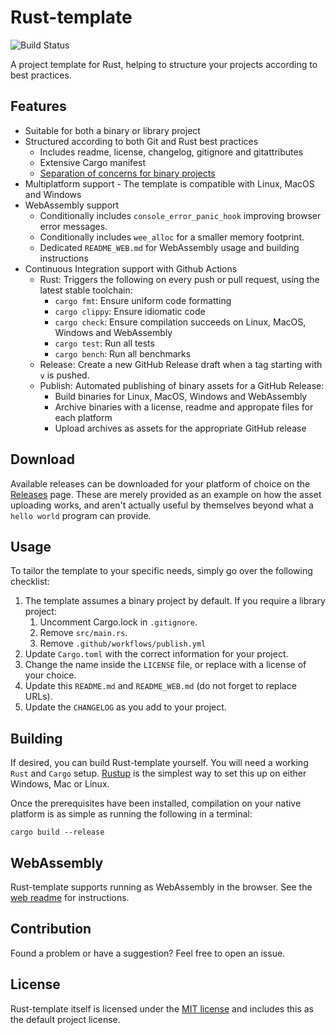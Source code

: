 # Rust-template

![Build Status](https://github.com/minidmnv/aoc2024-rust/actions/workflows/build.yml/badge.svg)

A project template for Rust, helping to structure your projects according to best practices.

## Features

- Suitable for both a binary or library project
- Structured according to both Git and Rust best practices
    - Includes readme, license, changelog, gitignore and gitattributes
    - Extensive Cargo manifest
    - [Separation of concerns for binary projects](https://doc.rust-lang.org/stable/book/ch12-03-improving-error-handling-and-modularity.html?highlight=separation,concerns#separation-of-concerns-for-binary-projects)
- Multiplatform support - The template is compatible with Linux, MacOS and Windows
- WebAssembly support
    - Conditionally includes `console_error_panic_hook` improving browser error messages.
    - Conditionally includes `wee_alloc` for a smaller memory footprint.
    - Dedicated `README_WEB.md` for WebAssembly usage and building instructions
- Continuous Integration support with Github Actions
    - Rust: Triggers the following on every push or pull request, using the latest stable toolchain:
        - `cargo fmt`: Ensure uniform code formatting
        - `cargo clippy`: Ensure idiomatic code
        - `cargo check`: Ensure compilation succeeds on Linux, MacOS, Windows and WebAssembly
        - `cargo test`: Run all tests
        - `cargo bench`: Run all benchmarks
    - Release: Create a new GitHub Release draft when a tag starting with `v` is pushed.
    - Publish: Automated publishing of binary assets for a GitHub Release:
        - Build binaries for Linux, MacOS, Windows and WebAssembly
        - Archive binaries with a license, readme and appropate files for each platform
        - Upload archives as assets for the appropriate GitHub release

## Download

Available releases can be downloaded for your platform of choice on the [Releases](https://github.com/zaszi/rust-template/releases) page. These are merely provided as an example on how the asset uploading works, and aren't actually useful by themselves beyond what a `hello world` program can provide.

## Usage

To tailor the template to your specific needs, simply go over the following
checklist:

1. The template assumes a binary project by default. If you require a library project:
    1. Uncomment Cargo.lock in `.gitignore`.
    2. Remove `src/main.rs`.
    3. Remove `.github/workflows/publish.yml`
2. Update `Cargo.toml` with the correct information for your project.
3. Change the name inside the `LICENSE` file, or replace with a license of your choice.
4. Update this `README.md` and `README_WEB.md` (do not forget to replace URLs).
5. Update the `CHANGELOG` as you add to your project.

## Building

If desired, you can build Rust-template yourself. You will need a working `Rust` and `Cargo` setup. [Rustup](https://rustup.rs/) is the simplest way to set this up on either Windows, Mac or Linux.

Once the prerequisites have been installed, compilation on your native platform is as simple as running the following in a terminal:

```
cargo build --release
```

## WebAssembly

Rust-template supports running as WebAssembly in the browser. See the [web readme](README_WEB.md) for instructions.

## Contribution

Found a problem or have a suggestion? Feel free to open an issue.

## License

Rust-template itself is licensed under the [MIT license](LICENSE) and includes this as the default project license.
